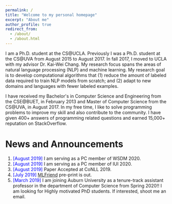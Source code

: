 ```yaml
---
permalink: /
title: "Welcome to my personal homepage"
excerpt: "About me"
author_profile: true
redirect_from: 
  - /about/
  - /about.html
---
```


<p>
I am a Ph.D. student at the CS@UCLA. Previously I was a Ph.D. student at the CS@UVA from August 2015 to August 2017. In fall 2017, I moved to UCLA with my advisor Dr. Kai-Wei Chang. My research focus spans the areas of natural language processing (NLP) and machine learning. My research goal is to develop computational algorithms that (1) reduce the amount of labeled data required to train NLP models from scratch; and (2) adapt to new domains and languages with fewer labeled examples.
</p>

<p>
I have received my Bachelor's in Computer Science and Engineering from the CSE@BUET, in February 2013 and Master of Computer Science from the CS@UVA, in August 2017. In my free time, I like to solve programming problems to improve my skill and also contribute to the community. I have given 400+ answers of programming related questions and earned 15,000+ reputation on StackOverflow.
</p>


News and Announcements
======
1. <span style="color:blue">[August 2019] </span>  I am serving as a PC member of WSDM 2020.
1. <span style="color:blue">[August 2019] </span>  I am serving as a PC member of IUI 2020.
1. <span style="color:blue">[August 2019] </span>  Paper Accepted at CoNLL 2019.
1. <span style="color:blue">[July 2019] </span>  [MLFriend](https://arxiv.org/abs/1906.12348) pre-print is out.
1. <span style="color:blue">[March 2019] </span> I am joining  Auburn University as a tenure-track assistant professor in the department of Computer Science from Spring 2020!! I am looking for Highly motivated PhD students. If interested, shoot me an email.
